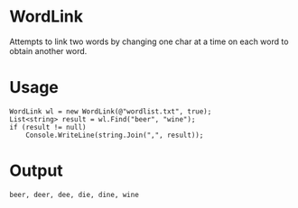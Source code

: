 WordLink
========

Attempts to link two words by changing one char at a time on each word to obtain another word.

Usage
=====
```
WordLink wl = new WordLink(@"wordlist.txt", true);
List<string> result = wl.Find("beer", "wine");
if (result != null)
	Console.WriteLine(string.Join(",", result));
```
Output
======
```
beer, deer, dee, die, dine, wine
```
